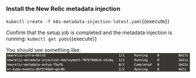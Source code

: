 
### Install the New Relic metadata injection
`kubectl create -f k8s-metadata-injection-latest.yaml`{{execute}}

Confirm that the setup job is completed and the metadata injection is running:
`kubectl get pods`{{execute}}

You should see something like:
![alt text](https://github.com/polfliet/katacoda-scenarios/blob/master/kubernetes/screenshots/metadata.png?raw=true "Metadata")